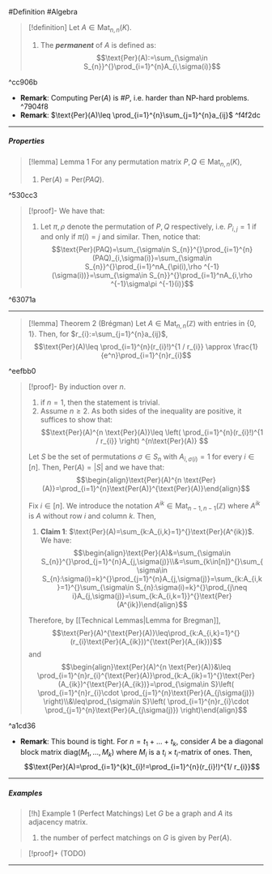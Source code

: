 #Definition #Algebra 

>[!definition]
> Let $A\in \text{Mat}_{n,n}(K)$. 
> 1. The ***permanent*** of $A$ is defined as:$$\text{Per}(A):=\sum_{\sigma\in S_{n}}^{}\prod_{i=1}^{n}A_{i,\sigma(i)}$$

^cc906b

- **Remark**: Computing $\text{Per}(A)$ is $\#P$, i.e. harder than NP-hard problems. ^7904f8
- **Remark**: $\text{Per}(A)\leq \prod_{i=1}^{n}\sum_{j=1}^{n}a_{ij}$ ^f4f2dc
---
##### Properties

> [!lemma] Lemma 1
> For any permutation matrix $P,Q\in \text{Mat}_{n,n}(K)$, 
> 1. $\text{Per}(A)=\text{Per}(PAQ)$.

^530cc3

> [!proof]-
> We have that:
> 1. Let $\pi,\rho$ denote the permutation of $P,Q$ respectively, i.e. $P_{i,j}=1$ if and only if $\pi(i)=j$ and similar. Then, notice that: $$\text{Per}(PAQ)=\sum_{\sigma\in S_{n}}^{}\prod_{i=1}^{n}(PAQ)_{i,\sigma(i)}=\sum_{\sigma\in S_{n}}^{}\prod_{i=1}^nA_{\pi(i),\rho ^{-1}(\sigma(i))}=\sum_{\sigma\in S_{n}}^{}\prod_{i=1}^nA_{i,\rho ^{-1}\sigma\pi ^{-1}(i)}$$

^63071a

---
> [!lemma] Theorem 2 (Brégman)
> Let $A\in \text{Mat}_{n,n}(\mathbb{Z})$ with entries in $\{ 0,1 \}$. Then, for $r_{i}:=\sum_{j=1}^{n}a_{ij}$, $$\text{Per}(A)\leq \prod_{i=1}^{n}(r_{i}!)^{1 / r_{i}} \approx \frac{1}{e^n}\prod_{i=1}^{n}r_{i}$$

^eefbb0

> [!proof]-
> By induction over $n$.
> 1. if $n=1$, then the statement is trivial. 
> 2. Assume $n\geq 2$. As both sides of the inequality are positive, it suffices to show that: $$\text{Per}(A)^{n \text{Per}(A)}\leq \left( \prod_{i=1}^{n}(r_{i}!)^{1 / r_{i}} \right) ^{n\text{Per}(A)} $$
> 
> 	Let $S$ be the set of permutations $\sigma\in S_{n}$ with $A_{i,\sigma(i)}=1$ for every $i\in[n]$. Then, $\text{Per}(A)=\left| S \right|$ and we have that: $$\begin{align}\text{Per}(A)^{n \text{Per}(A)}=\prod_{i=1}^{n}\text{Per(A)}^{\text{Per}(A)}\end{align}$$
> 	
> 	Fix $i\in[n]$. We introduce the notation $A^{ik}\in \text{Mat}_{n-1,n-1}(\mathbb{Z})$ where $A^{ik}$ is $A$ without row $i$ and column $k$. Then, 
> 	1. **Claim 1**: $\text{Per}(A)=\sum_{k:A_{i,k}=1}^{}\text{Per}(A^{ik})$. We have: $$\begin{align}\text{Per}(A)&=\sum_{\sigma\in S_{n}}^{}\prod_{j=1}^{n}A_{j,\sigma(j)}\\&=\sum_{k\in[n]}^{}\sum_{\sigma\in S_{n}:\sigma(i)=k}^{}\prod_{j=1}^{n}A_{j,\sigma(j)}=\sum_{k:A_{i,k}=1}^{}\sum_{\sigma\in S_{n}:\sigma(i)=k}^{}\prod_{j\neq i}A_{j,\sigma(j)}=\sum_{k:A_{i,k=1}}^{}\text{Per}(A^{ik})\end{align}$$
> 
> 	Therefore, by [[Technical Lemmas|Lemma for Bregman]], $$\text{Per}(A)^{\text{Per}(A)}\leq\prod_{k:A_{i,k}=1}^{}(r_{i}\text{Per}(A_{ik}))^{\text{Per}(A_{ik})}$$and $$\begin{align}\text{Per}(A)^{n \text{Per}(A)}&\leq \prod_{i=1}^{n}r_{i}^{\text{Per}(A)}\prod_{k:A_{ik}=1}^{}\text{Per}(A_{ik})^{\text{Per}(A_{ik})}=\prod_{\sigma\in S}\left( \prod_{i=1}^{n}r_{i}\cdot \prod_{j=1}^{n}\text{Per}(A_{j\sigma(j)}) \right)\\&\leq\prod_{\sigma\in S}\left( \prod_{i=1}^{n}r_{i}\cdot \prod_{j=1}^{n}\text{Per}(A_{j\sigma(j)}) \right)\end{align}$$

^a1cd36


- **Remark**: This bound is tight. For $n=t_{1}+\dots+t_{k}$, consider $A$ be a diagonal block matrix $\text{diag}(M_{1},\dots,M_{k})$ where $M_{i}$ is a $t_{i}\times t_{i}$-matrix of ones. Then, $$\text{Per}(A)=\prod_{i=1}^{k}t_{i}!=\prod_{i=1}^{n}(r_{i}!)^{1/ r_{i}}$$

---
##### Examples
> [!h] Example 1 (Perfect Matchings)
> Let $G$ be a graph and $A$ its adjacency matrix. 
> 1. the number of perfect matchings on $G$ is given by $\text{Per}(A)$. 

> [!proof]+ (TODO)

---
